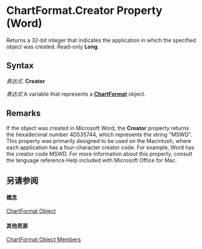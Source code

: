 
# ChartFormat.Creator Property (Word)

Returns a 32-bit integer that indicates the application in which the specified object was created. Read-only  **Long**.


## Syntax

 _表达式_. **Creator**

 _表达式_ A variable that represents a **[ChartFormat](5f6546e8-c2fd-eec5-27a9-f2fd2c058f16.md)** object.


## Remarks

If the object was created in Microsoft Word, the  **Creator** property returns the hexadecimal number 4D535744, which represents the string "MSWD". This property was primarily designed to be used on the Macintosh, where each application has a four-character creator code. For example, Word has the creator code MSWD. For more information about this property, consult the language reference Help included with Microsoft Office for Mac.


## 另请参阅


#### 概念


[ChartFormat Object](5f6546e8-c2fd-eec5-27a9-f2fd2c058f16.md)
#### 其他资源


[ChartFormat Object Members](http://msdn.microsoft.com/library/47e39231-58c1-3c6b-e901-17242023ed9a%28Office.15%29.aspx)